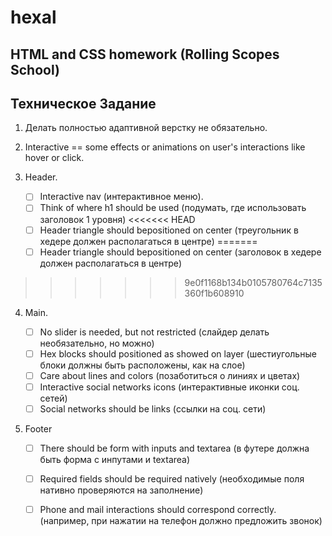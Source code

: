 # hexal
## HTML and CSS homework (Rolling Scopes School)
## Техническое Задание

1. Делать полностью адаптивной верстку не обязательно.
2. Interactive == some effects or animations on user's interactions like hover or click.

3. Header.
    - [ ] Interactive nav (интерактивное меню).
    - [ ] Think of where h1 should be used (подумать, где использовать заголовок 1 уровня)
<<<<<<< HEAD
    - [ ] Header triangle should bepositioned on center (треугольник в хедере должен располагаться в центре)
=======
    - [ ] Header triangle should bepositioned on center (заголовок в хедере должен располагаться в центре)
>>>>>>> 9e0f1168b134b0105780764c7135360f1b608910

4. Main.

    - [ ] No slider is needed, but not restricted (слайдер делать необязательно, но можно)
    - [ ] Hex blocks should positioned as showed on layer (шестиугольные блоки должны быть расположены, как на слое)
    - [ ] Care about lines and colors (позаботиться о линиях и цветах)
    - [ ] Interactive social networks icons (интерактивные иконки соц. сетей)
    - [ ] Social networks should be links (ссылки на соц. сети)

5. Footer

    - [ ] There should be form with inputs and textarea (в футере должна быть форма с инпутами и textarea)
    - [ ] Required fields should be required natively (необходимые поля нативно проверяются на заполнение)
    - [ ] Phone and mail interactions should correspond correctly. (например, при нажатии на телефон должно предложить звонок)

